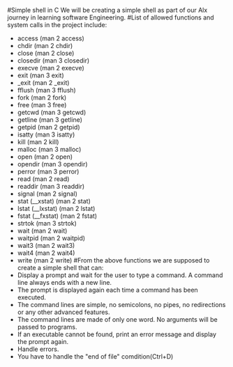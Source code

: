 #Simple shell in C
We will be creating a simple shell as part of our Alx journey in learning software Engineering.
#List of allowed functions and system calls in the project include:
 * access (man 2 access)
 * chdir (man 2 chdir)
 * close (man 2 close)
 * closedir (man 3 closedir)
 * execve (man 2 execve)
 * exit (man 3 exit)
 * _exit (man 2 _exit)
 * fflush (man 3 fflush)
 * fork (man 2 fork)
 * free (man 3 free)
 * getcwd (man 3 getcwd)
 * getline (man 3 getline)
 * getpid (man 2 getpid)
 * isatty (man 3 isatty)
 * kill (man 2 kill)
 * malloc (man 3 malloc)
 * open (man 2 open)
 * opendir (man 3 opendir)
 * perror (man 3 perror)
 * read (man 2 read)
 * readdir (man 3 readdir)
 * signal (man 2 signal)
 * stat (__xstat) (man 2 stat)
 * lstat (__lxstat) (man 2 lstat)
 * fstat (__fxstat) (man 2 fstat)
 * strtok (man 3 strtok)
 * wait (man 2 wait)
 * waitpid (man 2 waitpid)
 * wait3 (man 2 wait3)
 * wait4 (man 2 wait4)
 * write (man 2 write)
#From the above functions we are supposed to create a simple shell that can:
* Display a prompt and wait for the user to type a command. A command line always ends with a new line.
* The prompt is displayed again each time a command has been executed.
* The command lines are simple, no semicolons, no pipes, no redirections or any other advanced features.
* The command lines are made of only one word. No arguments will be passed to programs.
* If an executable cannot be found, print an error message and display the prompt again.
* Handle errors.
* You have to handle the "end of file" comdition(Ctrl+D)

